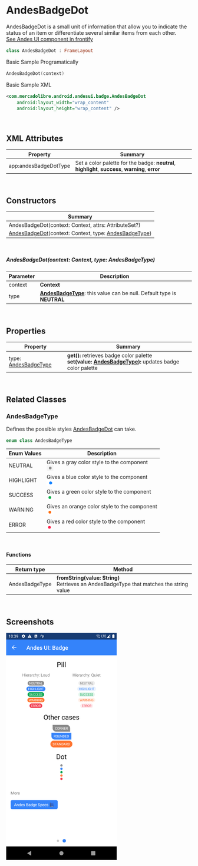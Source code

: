 # AndesBadgeDot

AndesBadgeDot is a small unit of information that allow you to indicate the status of an item or differentiate several similar items from each other.  
[See Andes UI component in frontify](https://company-161429.frontify.com/d/kxHCRixezmfK/n-a#/components/badge/dot)

```kotlin
class AndesBadgeDot : FrameLayout
```

Basic Sample Programatically

```kotlin
AndesBadgeDot(context)
```
Basic Sample XML

```xml
<com.mercadolibre.android.andesui.badge.AndesBadgeDot
    android:layout_width="wrap_content"
    android:layout_height="wrap_content" />
```
<br/>

## XML Attributes
| Property | Summary |
| -------- | ------- |
| app:andesBadgeDotType | Set a color palette for the badge: **neutral**, **highlight**, **success**, **warning**, **error** |

<br/>

## Constructors
| Summary |
| --- |
| AndesBadgeDot(context: Context, attrs: AttributeSet?) |
| [AndesBadgeDot](#andesbadgedotcontext-context-type-andesbadgetype)(context: Context, type: [AndesBadgeType](#andesbadgetype))|

<br/>

##### AndesBadgeDot(context: Context, type: AndesBadgeType)
| Parameter | Description |
| -------- | ------- |
| context | **Context**|
| type | **[AndesBadgeType](#andesbadgetype)**: this value can be null. Default type is **NEUTRAL** |

<br/>

## Properties
| Property | Summary |
| -------- | ------- |
| type: [AndesBadgeType](#andesbadgetype) | **get():** retrieves badge color palette <br/> **set(value: [AndesBadgeType](#andesbadgetype)):** updates badge color palette |

<br/>

## Related Classes

### AndesBadgeType
Defines the possible styles [AndesBadgeDot](#andesbadgedot) can take.
```kotlin
enum class AndesBadgeType
```
| Enum Values | Description |
| --------- | ------------- |
| NEUTRAL | Gives a gray color style to the component<br/><img src="../resources/badge/dot/dotNeutral.png" height="15"/> |
| HIGHLIGHT | Gives a blue color style to the component<br/><img src="../resources/badge/dot/dotHighlight.png" height="15"/> |
| SUCCESS | Gives a green color style to the component<br/><img src="../resources/badge/dot/dotSuccess.png" height="15"/> |
| WARNING | Gives an orange color style to the component<br/><img src="../resources/badge/dot/dotWarning.png" height="15"/> |
| ERROR | Gives a red color style to the component<br/><img src="../resources/badge/dot/dotError.png" height="15"/> |

<br/>

#### Functions
| Return type | Method |
| -------- | ------- |
| AndesBadgeType | **fromString(value: String)**<br/> Retrieves an AndesBadgeType that matches the string value |

<br/>

## Screenshots
<img src="../resources/badge/dot/dotExamples.png" width="300">
